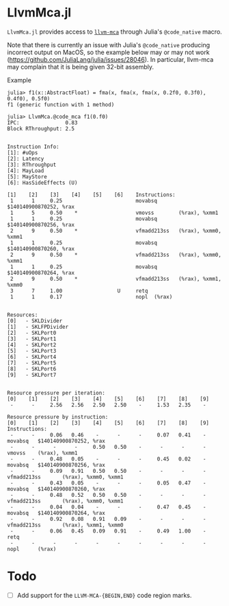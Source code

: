 # LlvmMca.jl

`LlvmMca.jl` provides access to
[`llvm-mca`](https://llvm.org/docs/CommandGuide/llvm-mca.html) through
Julia's `@code_native` macro.

Note that there is currently an issue with Julia's `@code_native`
producing incorrect output on MacOS, so the example below may or may
not work (https://github.com/JuliaLang/julia/issues/28046). In
particular, llvm-mca may complain that it is being given 32-bit
assembly.

Example
```
julia> f1(x::AbstractFloat) = fma(x, fma(x, fma(x, 0.2f0, 0.3f0), 0.4f0), 0.5f0)
f1 (generic function with 1 method)

julia> LlvmMca.@code_mca f1(0.f0)
IPC:               0.83
Block RThroughput: 2.5


Instruction Info:
[1]: #uOps
[2]: Latency
[3]: RThroughput
[4]: MayLoad
[5]: MayStore
[6]: HasSideEffects (U)

[1]    [2]    [3]    [4]    [5]    [6]    Instructions:
 1      1     0.25                        movabsq       $140140900870252, %rax
 1      5     0.50    *                   vmovss        (%rax), %xmm1
 1      1     0.25                        movabsq       $140140900870256, %rax
 2      9     0.50    *                   vfmadd213ss   (%rax), %xmm0, %xmm1
 1      1     0.25                        movabsq       $140140900870260, %rax
 2      9     0.50    *                   vfmadd213ss   (%rax), %xmm0, %xmm1
 1      1     0.25                        movabsq       $140140900870264, %rax
 2      9     0.50    *                   vfmadd213ss   (%rax), %xmm1, %xmm0
 3      7     1.00                  U     retq
 1      1     0.17                        nopl  (%rax)


Resources:
[0]   - SKLDivider
[1]   - SKLFPDivider
[2]   - SKLPort0
[3]   - SKLPort1
[4]   - SKLPort2
[5]   - SKLPort3
[6]   - SKLPort4
[7]   - SKLPort5
[8]   - SKLPort6
[9]   - SKLPort7


Resource pressure per iteration:
[0]    [1]    [2]    [3]    [4]    [5]    [6]    [7]    [8]    [9]
 -      -     2.56   2.56   2.50   2.50    -     1.53   2.35    -

Resource pressure by instruction:
[0]    [1]    [2]    [3]    [4]    [5]    [6]    [7]    [8]    [9]    Instructions:
 -      -     0.06   0.46    -      -      -     0.07   0.41    -     movabsq   $140140900870252, %rax
 -      -      -      -     0.50   0.50    -      -      -      -     vmovss    (%rax), %xmm1
 -      -     0.48   0.05    -      -      -     0.45   0.02    -     movabsq   $140140900870256, %rax
 -      -     0.09   0.91   0.50   0.50    -      -      -      -     vfmadd213ss       (%rax), %xmm0, %xmm1
 -      -     0.43   0.05    -      -      -     0.05   0.47    -     movabsq   $140140900870260, %rax
 -      -     0.48   0.52   0.50   0.50    -      -      -      -     vfmadd213ss       (%rax), %xmm0, %xmm1
 -      -     0.04   0.04    -      -      -     0.47   0.45    -     movabsq   $140140900870264, %rax
 -      -     0.92   0.08   0.91   0.09    -      -      -      -     vfmadd213ss       (%rax), %xmm1, %xmm0
 -      -     0.06   0.45   0.09   0.91    -     0.49   1.00    -     retq
 -      -      -      -      -      -      -      -      -      -     nopl      (%rax)
```

# Todo

- [ ] Add support for the `LLVM-MCA-{BEGIN,END}` code region marks.
